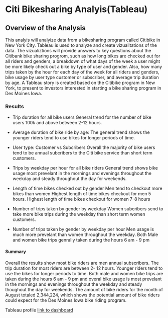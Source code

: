 # Citi Bikesharing Analyis(Tableau)


## Overview of the Analysis

This analyis will analyize data from a bikesharing program called Citibike in New York City. Tableau is used to analyze and  create vizualitations of the data.  The vizualiztions will provide answers to key questions about the Citibank bike sharing progrom, such as how long bikes are checked out for all riders and genders, a breakdown of what days of the week a user might be more likely check out a bike by type of user and gender. Also, how many trips taken by the hour for each day of the week for all riders and genders, bike usage by user type customer or subscriber, and average trip duration by age. A Tableau story is created based on the Citibike program in New York, to present to investors interested in starting a  bike sharing program in Des Moines Iowa.

### Results

* Trip duration for all bike users
General trend for the number of bike users 100k and above between 2-12 hours.

* Average duration of bike ride by age:
The general trend shows the younger riders tend to use bikes for longer periods of time.

* User type: Customer vs Subcribers
Overall the majority of bike users tend to be annual subcribers to the Citi bike service than short term customers.

* Trips by weekday per hour for all bike riders
General trend shows bike usage most prevelant in the mornings and evenings throughout the weekday and steady throughout the day for weekends.

* Length of time bikes checked out by gender
Men tend to checkout more bikes than women
Highest length of time bikes checkout for men 5 hours.
Highest length of time bikes checkout for women 7-8 hours

* Number of trips taken by gender by weekday 
Women subcribers send to take more bike trips during the weekday than short term women customers.


* Number of trips taken by gender by weekday per hour
Men usage is much more prevelant than women throughout the weekday.
Both Male and women bike trips genrally taken during the hours 6 am - 9 pm


#### Summary

Overall the results show most bike riders are men annual subscribers. The trip duration for most riders are between 2- 12 hours. Younger riders tend to use the bikes for longer periods to time. Both male and women bike trips are taken during the hours 6 am - 9 pm and overal bike usage is most prevelant in the mornings and evenings throughout the weekday and steady thoughout the day for weekends. The amount of bike riders for the month of August totaled 2,344,224, which shows the potential amount of bike riders could expect for the Des Moines Iowa bike riding program.

Tableau profile
[link to dashboard](https://public.tableau.com/profile/zarneisha.l.browning#!/)